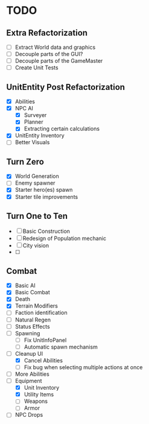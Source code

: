 ﻿# TODO

## Extra Refactorization
- [ ] Extract World data and graphics
- [ ] Decouple parts of the GUI?
- [ ] Decouple parts of the GameMaster
- [ ] Create Unit Tests

## UnitEntity Post Refactorization
- [X] Abilities
- [X] NPC AI
  - [X] Surveyer
  - [X] Planner
  - [X] Extracting certain calculations
- [X] UnitEntity Inventory
- [ ] Better Visuals

## Turn Zero
- [X] World Generation
- [ ] Enemy spawner
- [X] Starter hero(es) spawn
- [X] Starter tile improvements

## Turn One to Ten
- [ ] Basic Construction
- [ ] Redesign of Population mechanic
- [ ] City vision
- [ ] 

## Combat
- [X] Basic AI
- [X] Basic Combat
- [X] Death
- [X] Terrain Modifiers
- [ ] Faction identification
- [ ] Natural Regen
- [ ] Status Effects
- [ ] Spawning
  - [ ] Fix UnitInfoPanel
  - [ ] Automatic spawn mechanism
- [ ] Cleanup UI
  - [X] Cancel Abilities
  - [ ] Fix bug when selecting multiple actions at once
- [ ] More Abilities
- [ ] Equipment
  - [X] Unit Inventory
  - [X] Utility Items
  - [ ] Weapons
  - [ ] Armor
- [ ] NPC Drops